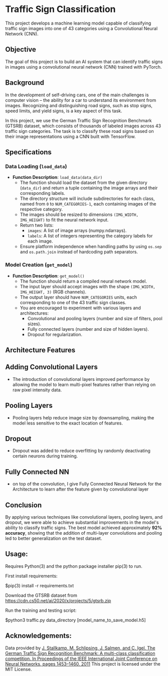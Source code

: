 # Traffic Sign Classification

This project develops a machine learning model capable of classifying traffic sign images into one of 43 categories using a Convolutional Neural Network (CNN).

## Objective

The goal of this project is to build an AI system that can identify traffic signs in images using a convolutional neural network (CNN) trained with PyTorch.

## Background

In the development of self-driving cars, one of the main challenges is computer vision – the ability for a car to understand its environment from images. Recognizing and distinguishing road signs, such as stop signs, speed limits, and yield signs, is a key aspect of this task.

In this project, we use the German Traffic Sign Recognition Benchmark (GTSRB) dataset, which consists of thousands of labeled images across 43 traffic sign categories. The task is to classify these road signs based on their image representations using a CNN built with TensorFlow.

## Specifications

### Data Loading (`load_data`)

- **Function Description**: `load_data(data_dir)`
  - The function should load the dataset from the given directory (`data_dir`) and return a tuple containing the image arrays and their corresponding labels.
  - The directory structure will include subdirectories for each class, named from `0` to `NUM_CATEGORIES-1`, each containing images of the respective category.
  - The images should be resized to dimensions `(IMG_WIDTH, IMG_HEIGHT)` to fit the neural network input.
  - Return two lists:
    - `images`: A list of image arrays (numpy.ndarrays).
    - `labels`: A list of integers representing the category labels for each image.
  - Ensure platform independence when handling paths by using `os.sep` and `os.path.join` instead of hardcoding path separators.

### Model Creation (`get_model`)

- **Function Description**: `get_model()`
  - The function should return a compiled neural network model.
  - The input layer should accept images with the shape `(IMG_WIDTH, IMG_HEIGHT, 3)` (RGB channels).
  - The output layer should have `NUM_CATEGORIES` units, each corresponding to one of the 43 traffic sign classes.
  - You are encouraged to experiment with various layers and architectures:
    - Convolutional and pooling layers (number and size of filters, pool sizes).
    - Fully connected layers (number and size of hidden layers).
    - Dropout for regularization.

## Architecture Features

## Adding Convolutional Layers

- The introduction of convolutional layers improved performance by allowing the model to learn multi-pixel features rather than relying on raw pixel intensity data.
   
## Pooling Layers

- Pooling layers help reduce image size by downsampling, making the model less sensitive to the exact location of features.

## Dropout

- Dropout was added to reduce overfitting by randomly deactivating certain neurons during training.

## Fully Connected NN
- on top of the convolution, I give Fully Connected Neural Network for the Architecture to learn after the feature given by convolutional layer


## Conclusion

By applying various techniques like convolutional layers, pooling layers, and dropout, we were able to achieve substantial improvements in the model's ability to classify traffic signs. The best model achieved approximately **92% accuracy**, showing that the addition of multi-layer convolutions and pooling led to better generalization on the test dataset.

## Usage:

Requires Python(3) and the python package installer pip(3) to run.

First install requirements:

$pip(3) install -r requirements.txt

Download the GTSRB dataset from https://cdn.cs50.net/ai/2020/x/projects/5/gtsrb.zip

Run the training and testing script:

$python3 traffic.py data_directory [model_name_to_save_model.h5]

## Acknowledgements:

Data provided by [J. Stallkamp, M. Schlipsing, J. Salmen, and C. Igel. The German Traffic Sign Recognition Benchmark: A multi-class classification competition. In Proceedings of the IEEE International Joint Conference on Neural Networks, pages 1453–1460. 2011](http://benchmark.ini.rub.de/index.php?section=gtsrb&subsection=dataset#Acknowledgements)
This project is licensed under the MIT License.
